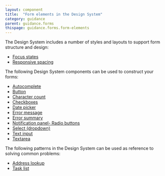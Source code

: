 ```yaml
---
layout: component
title:  "Form elements in the Design System"
category: guidance
parent: guidance.forms
thispage: guidance.forms.form-elements
---
```


The Design System includes a number of styles and layouts to support form structure and design:

- [Focus states](/styles/states/)
- [Responsive spacing](/styles/responsive-spacing/)

The following Design System components can be used to construct your forms:

- [Autocomplete](/components/autocomplete)
- [Button](/components/button)
- [Character count](/components/character-count)
- [Checkboxes](/components/checlkboxes)
- [Date picker](/components/date-picker)
- [Error message](/components/error-message)
- [Error summary](/components/error-summary)
- [Notification panel- Radio buttons](/components/radio-button)
- [Select (dropdown)](/components/select)
- [Text input](/components/text-input)
- [Textarea](/components/textarea)

The following patterns in the Design System can be used as reference to solving common problems:

- [Address lookup](/patterns/addresses)
- [Task list](/patterns/task-list)
